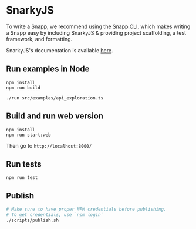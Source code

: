 # SnarkyJS

To write a Snapp, we recommend using the [Snapp CLI](https://github.com/o1-labs/snapp-cli), which makes writing a Snapp easy by including SnarkyJS & providing project scaffolding, a test framework, and formatting.

SnarkyJS's documentation is available [here](https://docs.minaprotocol.com/en/snapps/snarkyjs-reference).

## Run examples in Node

```
npm install
npm run build

./run src/examples/api_exploration.ts
```

## Build and run web version

```
npm install
npm run start:web
```

Then go to `http://localhost:8000/`

## Run tests

```
npm run test
```

## Publish

```bash
# Make sure to have proper NPM credentials before publishing.
# To get credentials, use `npm login`
./scripts/publish.sh
```
